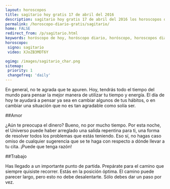 ```yaml
---
layout: horoscopos
title: sagitario hoy gratis 17 de abril del 2016 
description: sagitario hoy gratis 17 de abril del 2016 los horoscopos del dia, amor, trabajo, vida personal. Todas las predicciones para sagitario gratis. http://horoscopo-del-dia.com/horoscopo-diario-gratis/sagitario/ 
permalink: /horoscopo-diario-gratis/sagitario/
home: FALSE
redirect_from: /p/sagitario.html
keywords: horóscopo de hoy, horóscopo diario, horóscopo, horoscopos diarios gratis del dia de hoy, horóscopo diario gratis,horóscopo 2016, horóscopo esperanza gracia, horoscopo sagitario hoy, horoscop, horóscopos gratis, horoscopo sagitario, horoscopo sagitario 2016, Tarot, Astrologia, Zodíaco, sagitario, horoscopo gratis
horoscopo:
 signo: sagitario
 video: XJoZB3MDT6Y

ogimg: /images/sagitario_char.png
sitemap:
 priority: 1
 changefreq: 'daily'
---
```



En general, no te agrada que te apuren. Hoy, tendrás todo el tiempo del mundo para pensar la mejor manera de utilizar tu tiempo y energía. El día de hoy te ayudará a pensar ya sea en cambiar algunos de tus hábitos, o en cambiar una situación que no es tan agradable como solía ser.

##Amor

¿Aún te preocupa el dinero? Bueno, no por mucho tiempo. Por esta noche, el Universo puede haber arreglado una salida repentina para ti, una forma de resolver todos los problemas que estás teniendo. Eso sí, no hagas caso omiso de cualquier sugerencia que se te haga con respecto a dónde llevar a tu cita. ¡Puede que tenga razón!

##Trabajo

Has llegado a un importante punto de partida. Prepárate para el camino que siempre quisiste recorrer. Estás en la posición óptima. El camino puede parecer largo, pero esto no debe desalentarte. Sólo debes dar un paso por vez.
